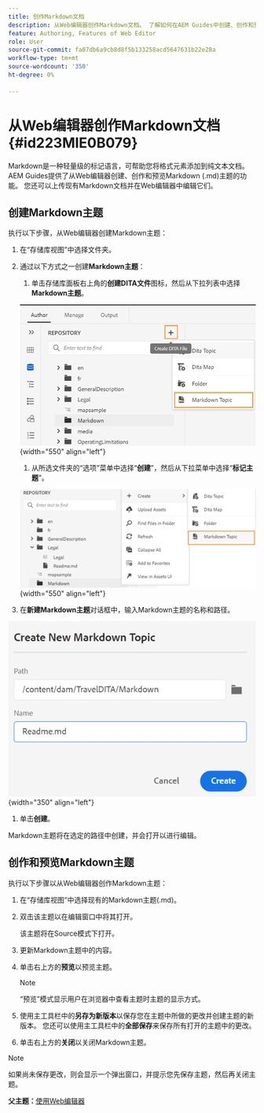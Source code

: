 ```yaml
---
title: 创作Markdown文档
description: 从Web编辑器创作Markdown文档。 了解如何在AEM Guides中创建、创作和预览Markdown主题。
feature: Authoring, Features of Web Editor
role: User
source-git-commit: fa07db6a9cb8d8f5b133258acd5647631b22e28a
workflow-type: tm+mt
source-wordcount: '350'
ht-degree: 0%

---
```


# 从Web编辑器创作Markdown文档 {#id223MIE0B079}

Markdown是一种轻量级的标记语言，可帮助您将格式元素添加到纯文本文档。 AEM Guides提供了从Web编辑器创建、创作和预览Markdown \(.md\)主题的功能。 您还可以上传现有Markdown文档并在Web编辑器中编辑它们。

## 创建Markdown主题

执行以下步骤，从Web编辑器创建Markdown主题：

1. 在“存储库视图”中选择文件夹。
1. 通过以下方式之一创建&#x200B;**Markdown主题**：
   1. 单击存储库面板右上角的&#x200B;**创建DITA文件**&#x200B;图标，然后从下拉列表中选择&#x200B;**Markdown主题**。

   ![](images/create-markdown-dita-topic.png){width="550" align="left"}

   1. 从所选文件夹的“选项”菜单中选择“**创建**”，然后从下拉菜单中选择“**标记主题**”。

   ![](images/create-markdown-options-menu.png){width="550" align="left"}

1. 在&#x200B;**新建Markdown主题**&#x200B;对话框中，输入Markdown主题的名称和路径。

![](images/create-markdown-dialog.png){width="350" align="left"}

1. 单击&#x200B;**创建**。

Markdown主题将在选定的路径中创建，并会打开以进行编辑。

## 创作和预览Markdown主题

执行以下步骤以从Web编辑器创作Markdown主题：

1. 在“存储库视图”中选择现有的Markdown主题\(.md\)。
1. 双击该主题以在编辑窗口中将其打开。

   该主题将在Source模式下打开。

1. 更新Markdown主题中的内容。
1. 单击右上方的&#x200B;**预览**&#x200B;以预览主题。

   >[!NOTE]
   >
   > “预览”模式显示用户在浏览器中查看主题时主题的显示方式。

1. 使用主工具栏中的&#x200B;**另存为新版本**&#x200B;以保存您在主题中所做的更改并创建主题的新版本。 您还可以使用主工具栏中的&#x200B;**全部保存**&#x200B;来保存所有打开的主题中的更改。

1. 单击右上方的&#x200B;**关闭**&#x200B;以关闭Markdown主题。

>[!NOTE]
>
> 如果尚未保存更改，则会显示一个弹出窗口，并提示您先保存主题，然后再关闭主题。

**父主题：**[&#x200B;使用Web编辑器](web-editor.md)
